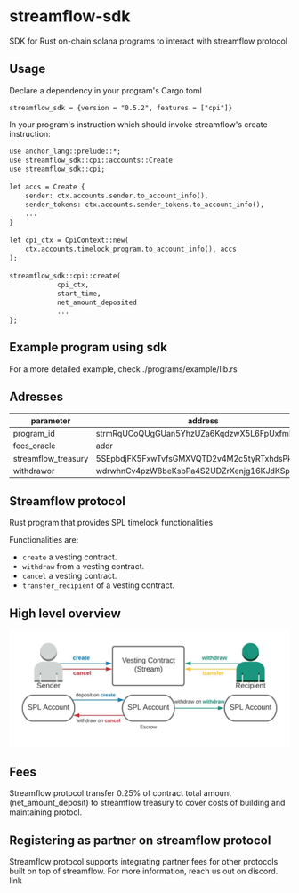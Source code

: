 # streamflow-sdk
SDK for Rust on-chain solana programs to interact with streamflow protocol

## Usage

Declare a dependency in your program's Cargo.toml

```
streamflow_sdk = {version = "0.5.2", features = ["cpi"]}
```

In your program's instruction which should invoke streamflow's create instruction:


```
use anchor_lang::prelude::*;
use streamflow_sdk::cpi::accounts::Create
use streamflow_sdk::cpi;

let accs = Create {
    sender: ctx.accounts.sender.to_account_info(),
    sender_tokens: ctx.accounts.sender_tokens.to_account_info(),
    ...
}

let cpi_ctx = CpiContext::new(
    ctx.accounts.timelock_program.to_account_info(), accs
);

streamflow_sdk::cpi::create(
            cpi_ctx,
            start_time,
            net_amount_deposited
            ...
};

```

## Example program using sdk

For a more detailed example, check ./programs/example/lib.rs 

Adresses
---

| parameter           |address|
|---------------------|----|
| program_id          |strmRqUCoQUgGUan5YhzUZa6KqdzwX5L6FpUxfmKg5m|
| fees_oracle         |addr|
| streamflow_treasury |5SEpbdjFK5FxwTvfsGMXVQTD2v4M2c5tyRTxhdsPkgDw|
| withdrawor          |wdrwhnCv4pzW8beKsbPa4S2UDZrXenjg16KJdKSpb5u|



## Streamflow protocol


Rust program that provides SPL timelock functionalities

Functionalities are:
- `create` a vesting contract.
- `withdraw` from a vesting contract.
- `cancel` a vesting contract.
- `transfer_recipient` of a vesting contract.

High level overview
--
![Overview](../../misc/overview.jpeg)

## Fees

Streamflow protocol transfer 0.25% of contract total amount (net_amount_deposit) to streamflow treasury to cover costs of building and maintaining protocl. 

## Registering as partner on streamflow protocol

Streamflow protocol supports integrating partner fees for other protocols built on top of streamflow. For more information, reach us out on discord. <link>link</link>